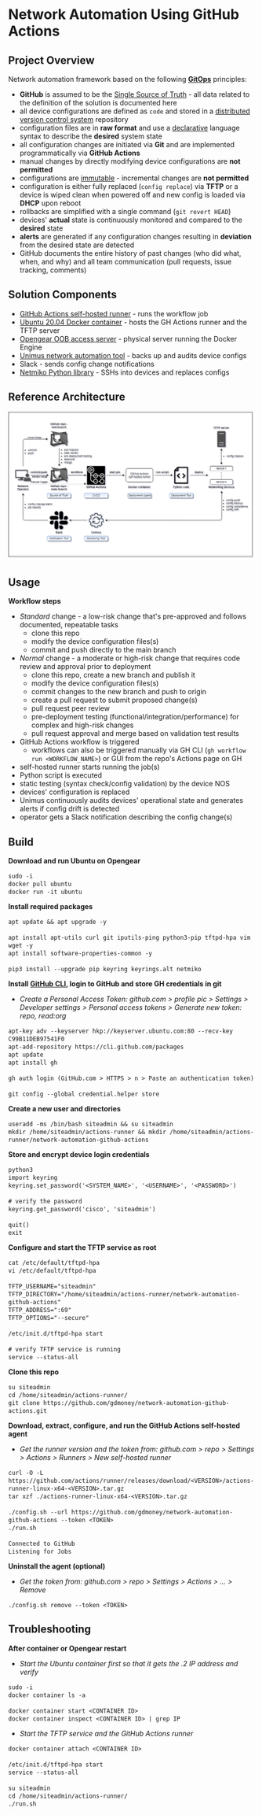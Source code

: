 # Network Automation Using GitHub Actions


## Project Overview
Network automation framework based on the following **[GitOps](https://www.gitops.tech/)** principles:
- **GitHub** is assumed to be the [Single Source of Truth](https://en.wikipedia.org/wiki/Single_source_of_truth) - all data related to the definition of the solution is documented here
- all device configurations are defined as `code` and stored in a [distributed version control system](https://en.wikipedia.org/wiki/Distributed_version_control) repository
- configuration files are in **raw format** and use a [declarative](https://en.wikipedia.org/wiki/Declarative_programming) language syntax to describe the **desired** system state
- all configuration changes are initiated via **Git** and are implemented programmatically via **GitHub Actions**
- manual changes by directly modifying device configurations are **not permitted**
- configurations are [immutable](https://en.wikipedia.org/wiki/Immutable_object) - incremental changes are **not permitted**
- configuration is either fully replaced (`config replace`) via **TFTP** or a device is wiped clean when powered off and new config is loaded via **DHCP** upon reboot
- rollbacks are simplified with a single command (`git revert HEAD`)
- devices' **actual** state is continuously monitored and compared to the **desired** state
- **alerts** are generated if any configuration changes resulting in **deviation** from the desired state are detected
- GitHub documents the entire history of past changes (who did what, when, and why) and all team communication (pull requests, issue tracking, comments)


## Solution Components
- [GitHub Actions self-hosted runner](https://docs.github.com/en/actions/hosting-your-own-runners/about-self-hosted-runners) - runs the workflow job
- [Ubuntu 20.04 Docker container](https://hub.docker.com/_/ubuntu) - hosts the GH Actions runner and the TFTP server
- [Opengear OOB access server](https://opengear.com/products/om2200-operations-manager/) - physical server running the Docker Engine
- [Unimus network automation tool](https://unimus.net/) - backs up and audits device configs
- Slack - sends config change notifications
- [Netmiko Python library](https://github.com/ktbyers/netmiko) - SSHs into devices and replaces configs


## Reference Architecture
![](/diagram-network-automation-github-actions.png)


## Usage
**Workflow steps**
- *Standard* change - a low-risk change that's pre-approved and follows documented, repeatable tasks
  - clone this repo
  - modify the device configuration files(s)
  - commit and push directly to the main branch
- *Normal* change - a moderate or high-risk change that requires code review and approval prior to deployment
  - clone this repo, create a new branch and publish it
  - modify the device configuration files(s)
  - commit changes to the new branch and push to origin
  - create a pull request to submit proposed change(s)
  - pull request peer review
  - pre-deployment testing (functional/integration/performance) for complex and high-risk changes
  - pull request approval and merge based on validation test results
- GitHub Actions workflow is triggered
  - workflows can also be triggered manually via GH CLI (`gh workflow run <WORKFLOW_NAME>`) or GUI from the repo's Actions page on GH
- self-hosted runner starts running the job(s)
- Python script is executed
- static testing (syntax check/config validation) by the device NOS
- devices' configuration is replaced
- Unimus continuously audits devices' operational state and generates alerts if config drift is detected
- operator gets a Slack notification describing the config change(s)


## Build
**Download and run Ubuntu on Opengear**
```
sudo -i
docker pull ubuntu
docker run -it ubuntu
```

**Install required packages**
```
apt update && apt upgrade -y

apt install apt-utils curl git iputils-ping python3-pip tftpd-hpa vim wget -y
apt install software-properties-common -y

pip3 install --upgrade pip keyring keyrings.alt netmiko
```

**Install [GitHub CLI](https://github.com/cli/cli/blob/trunk/docs/install_linux.md), login to GitHub and store GH credentials in git**
- *Create a Personal Access Token: github.com > profile pic > Settings > Developer settings > Personal access tokens > Generate new token: repo, read:org*
```
apt-key adv --keyserver hkp://keyserver.ubuntu.com:80 --recv-key C99B11DEB97541F0
apt-add-repository https://cli.github.com/packages
apt update
apt install gh

gh auth login (GitHub.com > HTTPS > n > Paste an authentication token)

git config --global credential.helper store
```

**Create a new user and directories**
```
useradd -ms /bin/bash siteadmin && su siteadmin
mkdir /home/siteadmin/actions-runner && mkdir /home/siteadmin/actions-runner/network-automation-github-actions
```

**Store and encrypt device login credentials**
```
python3
import keyring
keyring.set_password('<SYSTEM_NAME>', '<USERNAME>', '<PASSWORD>')

# verify the password
keyring.get_password('cisco', 'siteadmin')

quit()
exit
```

**Configure and start the TFTP service as root**
```
cat /etc/default/tftpd-hpa
vi /etc/default/tftpd-hpa

TFTP_USERNAME="siteadmin"
TFTP_DIRECTORY="/home/siteadmin/actions-runner/network-automation-github-actions"
TFTP_ADDRESS=":69"
TFTP_OPTIONS="--secure"

/etc/init.d/tftpd-hpa start

# verify TFTP service is running
service --status-all
```

**Clone this repo**
```
su siteadmin
cd /home/siteadmin/actions-runner/
git clone https://github.com/gdmoney/network-automation-github-actions.git
```

**Download, extract, configure, and run the GitHub Actions self-hosted agent**
- *Get the runner version and the token from: github.com > repo > Settings > Actions > Runners > New self-hosted runner*
```
curl -O -L https://github.com/actions/runner/releases/download/<VERSION>/actions-runner-linux-x64-<VERSION>.tar.gz
tar xzf ./actions-runner-linux-x64-<VERSION>.tar.gz

./config.sh --url https://github.com/gdmoney/network-automation-github-actions --token <TOKEN>
./run.sh

Connected to GitHub
Listening for Jobs
```

**Uninstall the agent (optional)**
- *Get the token from: github.com > repo > Settings > Actions > ... > Remove*
```
./config.sh remove --token <TOKEN>
```


## Troubleshooting
**After container or Opengear restart**
- *Start the Ubuntu container first so that it gets the .2 IP address and verify*
```
sudo -i
docker container ls -a

docker container start <CONTAINER ID>
docker container inspect <CONTAINER ID> | grep IP
```

- *Start the TFTP service and the GitHub Actions runner*
```
docker container attach <CONTAINER ID>

/etc/init.d/tftpd-hpa start
service --status-all

su siteadmin
cd /home/siteadmin/actions-runner/
./run.sh
```
